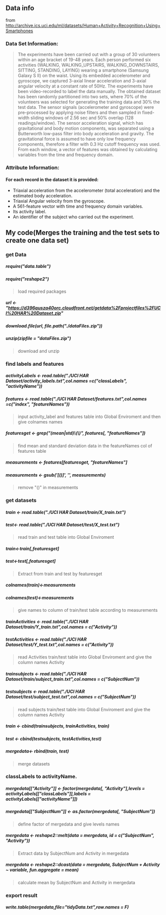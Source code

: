 ## Data info 
from http://archive.ics.uci.edu/ml/datasets/Human+Activity+Recognition+Using+Smartphones
### Data Set Information:

>The experiments have been carried out with a group of 30 volunteers within an age bracket of 19-48 years. Each person performed six activities (WALKING, WALKING_UPSTAIRS, WALKING_DOWNSTAIRS, SITTING, STANDING, LAYING) wearing a smartphone (Samsung Galaxy S II) on the waist. Using its embedded accelerometer and gyroscope, we captured 3-axial linear acceleration and 3-axial angular velocity at a constant rate of 50Hz. The experiments have been video-recorded to label the data manually. The obtained dataset has been randomly partitioned into two sets, where 70% of the volunteers was selected for generating the training data and 30% the test data. The sensor signals (accelerometer and gyroscope) were pre-processed by applying noise filters and then sampled in fixed-width sliding windows of 2.56 sec and 50% overlap (128 readings/window). The sensor acceleration signal, which has gravitational and body motion components, was separated using a Butterworth low-pass filter into body acceleration and gravity. The gravitational force is assumed to have only low frequency components, therefore a filter with 0.3 Hz cutoff frequency was used. From each window, a vector of features was obtained by calculating variables from the time and frequency domain.


### Attribute Information:

#### For each record in the dataset it is provided: 
- Triaxial acceleration from the accelerometer (total acceleration) and the estimated body acceleration. 
- Triaxial Angular velocity from the gyroscope. 
- A 561-feature vector with time and frequency domain variables. 
- Its activity label. 
- An identifier of the subject who carried out the experiment.



## My code(Merges the training and the test sets to create one data set)
### get Data
##### require("data.table") 
##### require("reshape2")
> load required packages
##### url <- "https://d396qusza40orc.cloudfront.net/getdata%2Fprojectfiles%2FUCI%20HAR%20Dataset.zip"
##### download.file(url, file.path("./dataFiles.zip"))
##### unzip(zipfile = "dataFiles.zip")
> download and unzip

### find labels and features
##### activityLabels <- read.table("./UCI HAR Dataset/activity_labels.txt",col.names  =c("classLabels", "activityName"))
##### features <- read.table("./UCI HAR Dataset/features.txt",col.names  =c("index", "featureNames"))
> input activity_label and features table into Global Enviroment and then give colnames names
##### featuresget <- grep("(mean|std)\\(\\)", features[, "featureNames"])
> find mean and standard deviation data in the featureNames col of features table
##### measurements <- features[featuresget, "featureNames"]
##### measurements <- gsub('[()]', '', measurements)
> remove "()" in measurements

### get datasets

##### train <- read.table("./UCI HAR Dataset/train/X_train.txt")
##### test<- read.table("./UCI HAR Dataset/test/X_test.txt")
> read train and test table into Global Enviroment
##### train<-train[,featuresget]
##### test<-test[,featuresget]
> Extract from train and test by featuresget 
##### colnames(train)<-measurements
##### colnames(test)<-measurements
> give names to column of train/test table according to measurements
##### trainActivities <- read.table("./UCI HAR Dataset/train/Y_train.txt",col.names = c("Activity"))
##### testActivities <- read.table("./UCI HAR Dataset/test/Y_test.txt",col.names = c("Activity"))
> read Activities train/test table into Global Enviroment and give the column names Activity
##### trainsubjects <- read.table("./UCI HAR Dataset/train/subject_train.txt",col.names = c("SubjectNum"))
##### testsubjects <- read.table("./UCI HAR Dataset/test/subject_test.txt",col.names = c("SubjectNum"))
> read subjects train/test table into Global Enviroment and give the column names Activity
##### train <- cbind(trainsubjects, trainActivities, train)
##### test <- cbind(testsubjects, testActivities,test)
##### mergedata<- rbind(train, test)
> merge datasets

### classLabels to activityName. 
##### mergedata[["Activity"]] <- factor(mergedata[, "Activity"],levels = activityLabels[["classLabels"]],labels = activityLabels[["activityName"]])
##### mergedata[["SubjectNum"]] <- as.factor(mergedata[, "SubjectNum"])
> define factor of mergedata and give levels names
##### mergedata <- reshape2::melt(data = mergedata, id = c("SubjectNum", "Activity"))
>  Extract data by SubjectNum and Activity in mergedata
##### mergedata <- reshape2::dcast(data = mergedata, SubjectNum + Activity ~ variable, fun.aggregate = mean)
>  calculate mean by SubjectNum and Activity in mergedata
### export result
##### write.table(mergedata,file="tidyData.txt",row.names = F)
